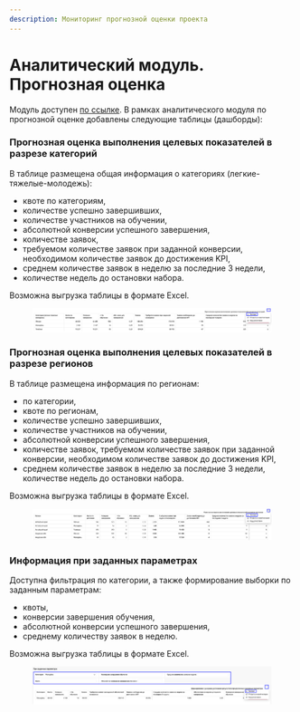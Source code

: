 ```yaml
---
description: Мониторинг прогнозной оценки проекта
---
```


# Аналитический модуль. Прогнозная оценка

Модуль доступен [по ссылке](https://datalens.yandex/9zhvmoubnrqw0). В рамках аналитического модуля по прогнозной оценке добавлены следующие таблицы (дашборды):

### Прогнозная оценка выполнения целевых показателей в разрезе категорий

В таблице размещена общая информация о категориях (легкие-тяжелые-молодежь):

* квоте по категориям,&#x20;
* количестве успешно завершивших,&#x20;
* количестве участников на обучении,&#x20;
* абсолютной конверсии успешного завершения,&#x20;
* &#x20;количестве заявок,&#x20;
* требуемом количестве заявок при заданной конверсии,  необходимом количестве заявок до достижения KPI,&#x20;
* среднем количестве заявок в неделю за последние 3 недели,&#x20;
* количестве недель до остановки набора.

Возможна выгрузка таблицы в формате Excel.

<figure><img src="../.gitbook/assets/image (31).png" alt=""><figcaption></figcaption></figure>

### Прогнозная оценка выполнения целевых показателей в разрезе регионов

В таблице размещена информация по регионам:

* по категории,&#x20;
* квоте по регионам,
* &#x20;количестве успешно завершивших, &#x20;
* количестве участников на обучении,&#x20;
* абсолютной конверсии успешного завершения,&#x20;
* количестве заявок, требуемом количестве заявок при заданной конверсии,  необходимом количестве заявок до достижения KPI,&#x20;
* среднем количестве заявок в неделю за последние 3 недели, количестве недель до остановки набора.

Возможна выгрузка таблицы в формате Excel.

<figure><img src="../.gitbook/assets/image.png" alt=""><figcaption></figcaption></figure>

### Информация при заданных параметрах

Доступна фильтрация по категории, а также формирование выборки по заданным параметрам:&#x20;

* квоты,&#x20;
* конверсии завершения обучения,&#x20;
* абсолютной конверсии успешного завершения,&#x20;
* среднему количеству заявок в неделю.

Возможна выгрузка таблицы в формате Excel.

<figure><img src="../.gitbook/assets/image (13).png" alt=""><figcaption></figcaption></figure>
